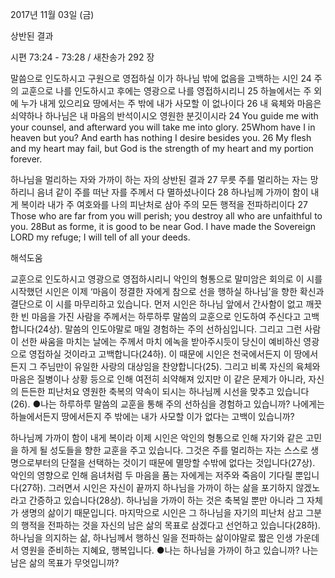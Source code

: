 2017년 11월 03일 (금)

상반된 결과



시편 73:24 - 73:28 / 새찬송가 292 장


말씀으로 인도하시고 구원으로 영접하실 이가 하나님 밖에 없음을 고백하는 시인
24 주의 교훈으로 나를 인도하시고 후에는 영광으로 나를 영접하시리니 25 하늘에서는 주 외에 누가 내게 있으리요 땅에서는 주 밖에 내가 사모할 이 없나이다 26 내 육체와 마음은 쇠약하나 하나님은 내 마음의 반석이시오 영원한 분깃이시라
24 You guide me with your counsel, and afterward you will take me into glory. 25Whom have I in heaven but you? And earth has nothing I desire besides you. 26 My flesh and my heart may fail, but God is the strength of my heart and my portion forever.

하나님을 멀리하는 자와 가까이 하는 자의 상반된 결과
27 무릇 주를 멀리하는 자는 망하리니 음녀 같이 주를 떠난 자를 주께서 다 멸하셨나이다 28 하나님께 가까이 함이 내게 복이라 내가 주 여호와를 나의 피난처로 삼아 주의 모든 행적을 전파하리이다
27 Those who are far from you will perish; you destroy all who are unfaithful to you. 28But as forme, it is good to be near God. I have made the Sovereign LORD my refuge; I will tell of all your deeds.

해석도움





교훈으로 인도하시고 영광으로 영접하시리니
악인의 형통으로 말미암은 회의로 이 시를 시작했던 시인은 이제 ‘마음이 정결한 자에게 참으로 선을 행하실 하나님’을 향한 확신과 결단으로 이 시를 마무리하고 있습니다. 먼저 시인은 하나님 앞에서 간사함이 없고 깨끗한 빈 마음을 가진 사람을 주께서는 하루하루 말씀의 교훈으로 인도하여 주신다고 고백합니다(24상). 말씀의 인도야말로 매일 경험하는 주의 선하심입니다. 그리고 그런 사람이 선한 싸움을 마치는 날에는 주께서 마치 에녹을 받아주시듯이 당신이 예비하신 영광으로 영접하실 것이라고 고백합니다(24하). 이 때문에 시인은 천국에서든지 이 땅에서든지 그 주님만이 유일한 사랑의 대상임을 찬양합니다(25). 그리고 비록 자신의 육체와 마음은 질병이나 상황 등으로 인해 여전히 쇠약해져 있지만 이 같은 문제가 아니라, 자신의 든든한 피난처요 영원한 축복의 약속이 되시는 하나님께 시선을 맞추고 있습니다(26).
●나는 하루하루 말씀의 교훈을 통해 주의 선하심을 경험하고 있습니까? 나에게는 하늘에서든지 땅에서든지 주 밖에는 내가 사모할 이가 없다는 고백이 있습니까?

하나님께 가까이 함이 내게 복이라
이제 시인은 악인의 형통으로 인해 자기와 같은 고민을 하게 될 성도들을 향한 교훈을 주고 있습니다. 그것은 주를 멀리하는 자는 스스로 생명으로부터의 단절을 선택하는 것이기 때문에 멸망할 수밖에 없다는 것입니다(27상). 악인의 영향으로 인해 음녀처럼 두 마음을 품는 자에게는 저주와 죽음이 기다릴 뿐입니다(27하). 그러면서 시인은 자신이 끝까지 하나님을 가까이 하는 삶을 포기하지 않겠노라고 간증하고 있습니다(28상). 하나님을 가까이 하는 것은 축복일 뿐만 아니라 그 자체가 생명의 삶이기 때문입니다. 마지막으로 시인은 그 하나님을 자기의  피난처 삼고 그분의 행적을 전파하는 것을 자신의 남은 삶의 목표로 삼겠다고 선언하고 있습니다(28하). 하나님을 의지하는 삶, 하나님께서 행하신 일을 전파하는 삶이야말로 짧은 인생 가운데서 영원을 준비하는 지혜요, 행복입니다.
●나는 하나님을 가까이 하고 있습니까? 나는 남은 삶의 목표가 무엇입니까?